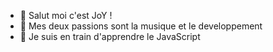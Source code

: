 - 👋 Salut moi c'est JoY !
- 👀 Mes deux passions sont la musique et le developpement
- 🌱 Je suis en train d'apprendre le JavaScript

<!---
JoYoff/JoYoff is a ✨ special ✨ repository because its `README.md` (this file) appears on your GitHub profile.
You can click the Preview link to take a look at your changes.
--->
